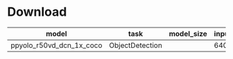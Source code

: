 # Download
|model | task |             model_size | input_size | download |
|---|---|---|---|---|
|ppyolo_r50vd_dcn_1x_coco | ObjectDetection |  | 640 | [inference_model]()/[Pretrained_model]() |
